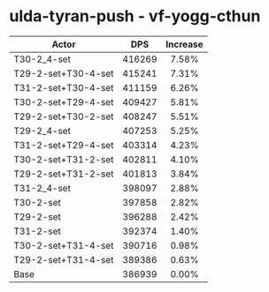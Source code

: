 # ulda-tyran-push - vf-yogg-cthun
| Actor | DPS | Increase |
|---|:---:|:---:|
|T30-2_4-set|416269|7.58%|
|T29-2-set+T30-4-set|415241|7.31%|
|T31-2-set+T30-4-set|411159|6.26%|
|T30-2-set+T29-4-set|409427|5.81%|
|T29-2-set+T30-2-set|408247|5.51%|
|T29-2_4-set|407253|5.25%|
|T31-2-set+T29-4-set|403314|4.23%|
|T30-2-set+T31-2-set|402811|4.10%|
|T29-2-set+T31-2-set|401813|3.84%|
|T31-2_4-set|398097|2.88%|
|T30-2-set|397858|2.82%|
|T29-2-set|396288|2.42%|
|T31-2-set|392374|1.40%|
|T30-2-set+T31-4-set|390716|0.98%|
|T29-2-set+T31-4-set|389386|0.63%|
|Base|386939|0.00%|
